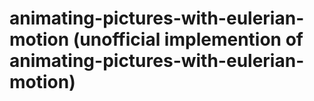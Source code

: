 # animating-pictures-with-eulerian-motion (unofficial implemention of animating-pictures-with-eulerian-motion)

